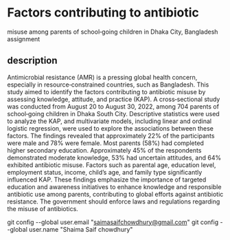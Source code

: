#  Factors contributing to antibiotic 
misuse among parents 
of school‑going children in Dhaka 
City, Bangladesh
assignment



## description 
Antimicrobial resistance (AMR) is a pressing global health concern, especially in resource‑constrained countries, such as Bangladesh. This study aimed to identify the factors contributing to antibiotic misuse by assessing knowledge, attitude, and practice (KAP). A cross‑sectional study was conducted from August 20 to August 30, 2022, among 704 parents of school‑going children in Dhaka South City. Descriptive statistics were used to analyze the KAP, and multivariate models, including linear and ordinal logistic regression, were used to explore the associations between these factors. The findings revealed that approximately 22% of the participants were male and 78% were female. Most parents (58%) had completed higher secondary education. Approximately 45% of the respondents demonstrated moderate knowledge, 53% had uncertain attitudes, and 64% exhibited antibiotic misuse. Factors such as parental age, education level, employment status, income, child’s age, and family type significantly influenced KAP. These findings emphasize the importance of targeted education and awareness initiatives to enhance knowledge and responsible antibiotic use among parents, contributing to global efforts against antibiotic resistance. The government should enforce laws and regulations regarding the misuse of antibiotics.


git config --global user.email "saimasaifchowdhury@gmail.com"
git config --global user.name "Shaima Saif chowdhury"